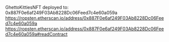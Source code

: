 GhettoKittiesNFT deployed to: 0x887F0e6af249F03Ab8228Dc06Feed7c4e60a059a
https://ropsten.etherscan.io/address/0x887F0e6af249F03Ab8228Dc06Feed7c4e60a059a
https://ropsten.etherscan.io/address/0x887F0e6af249F03Ab8228Dc06Feed7c4e60a059a#readContract